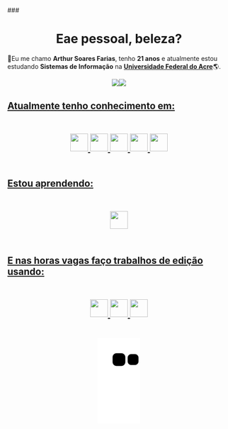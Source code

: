 ###<h1 align="center">Eae pessoal, beleza?</h1>

:scarf:Eu me chamo <strong>Arthur Soares Farias</strong>, tenho <strong>21 anos</strong> e atualmente estou estudando <strong>Sistemas de Informação</strong> na <strong><a href="https://www.ufac.br">Universidade Federal do Acre</a></strong>:earth_americas:.

<div align="center"><a href="https://github.com/ArthurSMK"><img height="160em" style="margin-right= 5px;" src="https://github-readme-stats.vercel.app/api/top-langs/?username=ArthurSMK&layout=compact&langs_count=7&theme=dracula"/><img height="160em" style="margin-left= 5px;" src="https://github-readme-stats.vercel.app/api?username=ArthurSMK&show_icons=true&theme=dracula&include_all_commits=true&count_private=true"/><div></div>

## <div align="left">Atualmente tenho conhecimento em:</div> <br><br><div align="center"><img src="https://cdn.jsdelivr.net/gh/devicons/devicon/icons/html5/html5-original.svg" width="40" height="40"/> <img src="https://cdn.jsdelivr.net/gh/devicons/devicon/icons/css3/css3-original.svg" width="40" height="40"/> <img src="https://cdn.jsdelivr.net/gh/devicons/devicon/icons/javascript/javascript-original.svg" width="40" height="40"/> <img src="https://cdn.jsdelivr.net/gh/devicons/devicon/icons/cplusplus/cplusplus-original.svg" width="40" height="40"/> <img src="https://cdn.jsdelivr.net/gh/devicons/devicon/icons/wordpress/wordpress-original.svg" width="40" height="40"/></div><br>

## <div align="left">Estou aprendendo:</div> <br><br><div align="center"><img src="https://cdn.jsdelivr.net/gh/devicons/devicon/icons/mysql/mysql-original-wordmark.svg" width="40" height="40"/></div><br>

## <div align="left">E nas horas vagas faço trabalhos de edição usando:</div> <br><br><div align="center"><img src="https://cdn.jsdelivr.net/gh/devicons/devicon/icons/premierepro/premierepro-original.svg" width="40" height="40"/> <img src="https://cdn.jsdelivr.net/gh/devicons/devicon/icons/aftereffects/aftereffects-original.svg" width="40" height="40"/> <img src="https://cdn.jsdelivr.net/gh/devicons/devicon/icons/photoshop/photoshop-plain.svg" width="40" height="40"/></div><br>
          

![Snake Gif](https://github.com/ArthurSMK/ArthurSMK/blob/output/github-contribution-grid-snake.svg)
